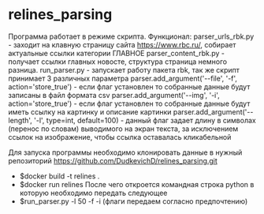 # relines_parsing
Программа работает в режиме скрипта.
Функционал:
  parser_urls_rbk.py - заходит на клавную страницу сайта https://www.rbc.ru/, собирает актуальные ссылки категории ГЛАВНОЕ
  parser_content_rbk.py - получает ссылки главных новосте, структура страница немного разница.
  run_parser.py - запускает работу пакета rbk, так же скрипт принимает 3 различных параметра 
    parser.add_argument('--file', '-f', action='store_true') - если флаг установлен то собранные данные будут записаны в файл формата csv
    parser.add_argument('--img', '-i', action='store_true') - если флаг установлен то собранные данные будут иметь ссылку на картинку и описание картинки
    parser.add_argument('--length', '-l', type=int, default=100) - данный флаг задает длину в символах (перенос по словам) выводимого на экран текста, за исключением ссылок на изображение, чтобы ссылка оставалась кликабельной


Для запуска программы необходимо клонировать данные в нужный репозиторий https://github.com/DudkevichD/relines_parsing.git
- $docker build -t relines .
- $docker run relines
После чего откроется командная строка python в которую необходимо передать следующее
- $run_parser.py -l 50 -f -i (флаги передаем согласно предпочтению)
